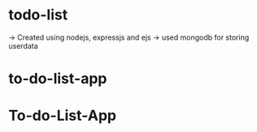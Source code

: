 # todo-list
-> Created using nodejs, expressjs and ejs
-> used mongodb for storing userdata
# to-do-list-app
# To-do-List-App
